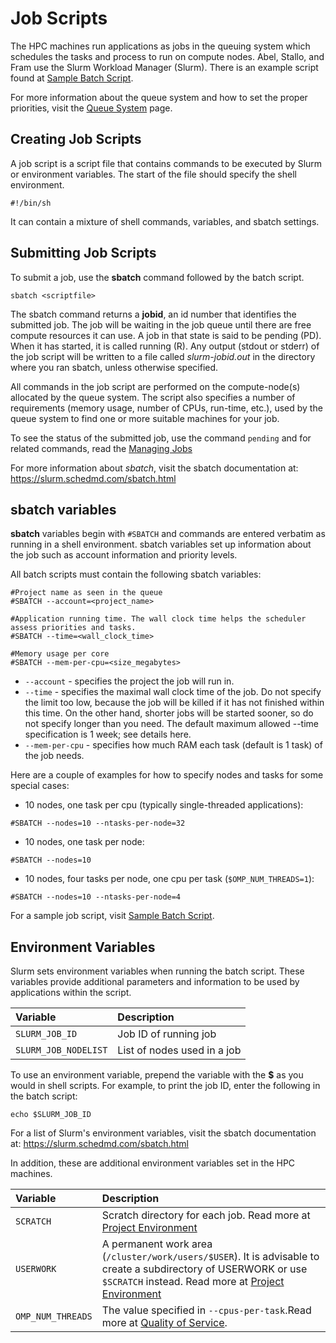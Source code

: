 # Job Scripts

The HPC machines run applications as jobs in the queuing system which schedules the tasks and process to run on compute nodes. Abel, Stallo, and Fram use the Slurm Workload Manager (Slurm). There is an example script found at [Sample Batch Script](samplescript.md).

For more information about the queue system and how to set the proper priorities, visit the [Queue System](queuesystem.md) page.

## Creating Job Scripts

A job script is a script file that contains commands to be executed by Slurm or
environment variables. The start of the file should specify the shell environment.

    #!/bin/sh

It can contain a mixture of shell commands, variables, and sbatch settings.

## Submitting Job Scripts

To submit a job, use the __sbatch__ command followed by the batch script.

    sbatch <scriptfile>

The sbatch command returns a **jobid**, an id number that identifies the submitted job. The job will be waiting in the job queue until there are free compute resources it can use. A job in that state is said to be pending (PD). When it has started, it is called running (R). Any output (stdout or stderr) of the job script will be written to a file called *slurm-jobid.out* in the directory where you ran sbatch, unless otherwise specified.

All commands in the job script are performed on the compute-node(s) allocated by the queue system. The script also specifies a number of requirements (memory usage, number of CPUs, run-time, etc.), used by the queue system to find one or more suitable machines for your job.

To see the status of the submitted job, use the command `pending` and for related commands, read the [Managing Jobs](managing_jobs.md)

For more information about *sbatch*, visit the sbatch documentation at: https://slurm.schedmd.com/sbatch.html

## sbatch variables

**sbatch** variables begin with `#SBATCH` and commands are entered verbatim as
running in a shell environment. sbatch variables set up information about the job
such as account information and priority levels.

All batch scripts must contain the following sbatch variables:

    #Project name as seen in the queue
    #SBATCH --account=<project_name>

    #Application running time. The wall clock time helps the scheduler assess priorities and tasks.
    #SBATCH --time=<wall_clock_time>

    #Memory usage per core
    #SBATCH --mem-per-cpu=<size_megabytes>

* `--account` - specifies the project the job will run in.
* `--time` - specifies the maximal wall clock time of the job. Do not specify the limit too low, because the job will be killed if it has not finished within this time. On the other hand, shorter jobs will be started sooner, so do not specify longer than you need. The default maximum allowed --time specification is 1 week; see details here.
* `--mem-per-cpu` - specifies how much RAM each task (default is 1 task) of the job needs.

Here are a couple of examples for how to specify nodes and tasks for some
special cases:

* 10 nodes, one task per cpu (typically single-threaded applications):

```
#SBATCH --nodes=10 --ntasks-per-node=32
```

* 10 nodes, one task per node:

```
#SBATCH --nodes=10
```

* 10 nodes, four tasks per node, one cpu per task (`$OMP_NUM_THREADS=1`):

```
#SBATCH --nodes=10 --ntasks-per-node=4
```

For a sample job script, visit [Sample Batch Script](samplescript.md).

## Environment Variables

Slurm sets environment variables when running the batch script. These variables provide additional
parameters and information to be used by applications within the script.

| Variable | Description     |
| :------------- | :------------- |
| `SLURM_JOB_ID`      | Job ID of running job  |
| `SLURM_JOB_NODELIST` | List of nodes used in a job |

To use an environment variable, prepend the variable with the __$__ as you would in shell scripts. For example, to
print the job ID, enter the following in the batch script:

    echo $SLURM_JOB_ID

For a list of Slurm's environment variables, visit the sbatch documentation at: https://slurm.schedmd.com/sbatch.html

In addition, these are additional environment variables set in the HPC machines.

| Variable | Description     |
| :------------- | :------------- |
| `SCRATCH`       | Scratch directory for each job. Read more at [Project Environment](framsetup.md#projenvironment)|
| `USERWORK`      | A permanent work area (`/cluster/work/users/$USER`).  It is advisable to create a subdirectory of USERWORK or use `$SCRATCH` instead. Read more at [Project Environment](framsetup.md#projenvironment)|
| `OMP_NUM_THREADS`       | The value specified in `--cpus-per-task`.Read more at [Quality of Service](qos.md).   |
